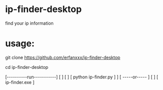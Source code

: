 # ip-finder-desktop
find your ip information

# usage:

git clone https://github.com/erfanxxx/ip-finder-desktop

cd ip-finder-desktop


[----------run-----------]
[                        ]
[                        ]
[  python ip-finder.py   ]
                         ]
[  -----or-----          ]
[                        ]
[  ip-finder.exe         ]
